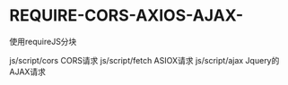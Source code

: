 # REQUIRE-CORS-AXIOS-AJAX-

使用requireJS分块

js/script/cors    CORS请求
js/script/fetch   ASIOX请求
js/script/ajax    Jquery的AJAX请求
